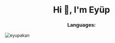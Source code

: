 <h1 align="center">Hi 👋, I'm Eyüp</h1>
<h3 align="center">Languages:</h3>


<p><img align="center" src="https://github-readme-stats.vercel.app/api/top-langs?username=eyupakan&show_icons=true&locale=en&layout=compact" alt="eyupakan" /></p>

